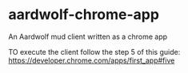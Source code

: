 # aardwolf-chrome-app
An Aardwolf mud client written as a chrome app

TO execute the client follow the step 5 of this guide:
https://developer.chrome.com/apps/first_app#five